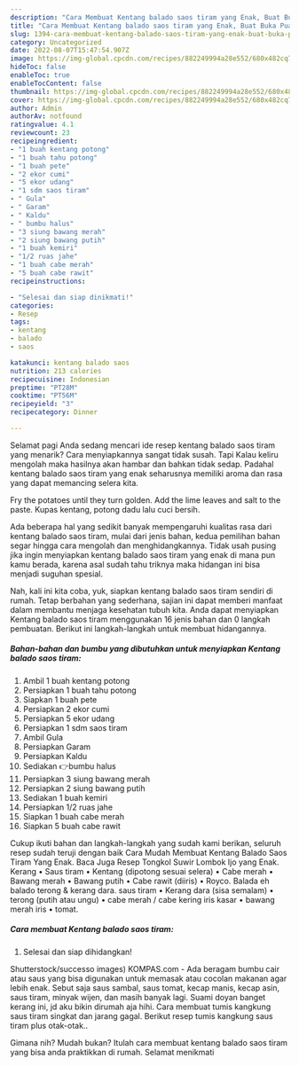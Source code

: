```yaml
---
description: "Cara Membuat Kentang balado saos tiram yang Enak, Buat Buka Puasa Bikin Ngiler"
title: "Cara Membuat Kentang balado saos tiram yang Enak, Buat Buka Puasa Bikin Ngiler"
slug: 1394-cara-membuat-kentang-balado-saos-tiram-yang-enak-buat-buka-puasa-bikin-ngiler
category: Uncategorized
date: 2022-08-07T15:47:54.907Z
image: https://img-global.cpcdn.com/recipes/882249994a28e552/680x482cq70/kentang-balado-saos-tiram-foto-resep-utama.jpg
hideToc: false
enableToc: true
enableTocContent: false
thumbnail: https://img-global.cpcdn.com/recipes/882249994a28e552/680x482cq70/kentang-balado-saos-tiram-foto-resep-utama.jpg
cover: https://img-global.cpcdn.com/recipes/882249994a28e552/680x482cq70/kentang-balado-saos-tiram-foto-resep-utama.jpg
author: Admin
authorAv: notfound
ratingvalue: 4.1
reviewcount: 23
recipeingredient:
- "1 buah kentang potong"
- "1 buah tahu potong"
- "1 buah pete"
- "2 ekor cumi"
- "5 ekor udang"
- "1 sdm saos tiram"
- " Gula"
- " Garam"
- " Kaldu"
- " bumbu halus"
- "3 siung bawang merah"
- "2 siung bawang putih"
- "1 buah kemiri"
- "1/2 ruas jahe"
- "1 buah cabe merah"
- "5 buah cabe rawit"
recipeinstructions:

- "Selesai dan siap dinikmati!"
categories:
- Resep
tags:
- kentang
- balado
- saos

katakunci: kentang balado saos 
nutrition: 213 calories
recipecuisine: Indonesian
preptime: "PT28M"
cooktime: "PT56M"
recipeyield: "3"
recipecategory: Dinner

---
```



Selamat pagi Anda sedang mencari ide resep kentang balado saos tiram yang menarik? Cara menyiapkannya sangat tidak susah. Tapi Kalau keliru mengolah maka hasilnya akan hambar dan bahkan tidak sedap. Padahal kentang balado saos tiram yang enak seharusnya memiliki aroma dan rasa yang dapat memancing selera kita.


Fry the potatoes until they turn golden. Add the lime leaves and salt to the paste. Kupas kentang, potong dadu lalu cuci bersih.

Ada beberapa hal yang sedikit banyak mempengaruhi kualitas rasa dari kentang balado saos tiram, mulai dari jenis bahan, kedua pemilihan bahan segar hingga cara mengolah dan menghidangkannya. Tidak usah pusing jika ingin menyiapkan kentang balado saos tiram yang enak di mana pun kamu berada, karena asal sudah tahu triknya maka hidangan ini bisa menjadi suguhan spesial.


Nah, kali ini kita coba, yuk, siapkan kentang balado saos tiram sendiri di rumah. Tetap berbahan yang sederhana, sajian ini dapat memberi manfaat dalam membantu menjaga kesehatan tubuh kita. Anda dapat menyiapkan Kentang balado saos tiram menggunakan 16 jenis bahan dan 0 langkah pembuatan. Berikut ini langkah-langkah untuk membuat hidangannya.

<!--inarticleads1-->

##### Bahan-bahan dan bumbu yang dibutuhkan untuk menyiapkan Kentang balado saos tiram:

1. Ambil 1 buah kentang potong
1. Persiapkan 1 buah tahu potong
1. Siapkan 1 buah pete
1. Persiapkan 2 ekor cumi
1. Persiapkan 5 ekor udang
1. Persiapkan 1 sdm saos tiram
1. Ambil  Gula
1. Persiapkan  Garam
1. Persiapkan  Kaldu
1. Sediakan  👉bumbu halus
1. Persiapkan 3 siung bawang merah
1. Persiapkan 2 siung bawang putih
1. Sediakan 1 buah kemiri
1. Persiapkan 1/2 ruas jahe
1. Siapkan 1 buah cabe merah
1. Siapkan 5 buah cabe rawit


Cukup ikuti bahan dan langkah-langkah yang sudah kami berikan, seluruh resep sudah teruji dengan baik Cara Mudah Membuat Kentang Balado Saos Tiram Yang Enak. Baca Juga Resep Tongkol Suwir Lombok Ijo yang Enak. Kerang • Saus tiram • Kentang (dipotong sesuai selera) • Cabe merah • Bawang merah • Bawang putih • Cabe rawit (diiris) • Royco. Balada eh balado terong &amp; kerang dara. saus tiram • Kerang dara (sisa semalam) • terong (putih atau ungu) • cabe merah / cabe kering iris kasar • bawang merah iris • tomat. 

<!--inarticleads2-->

##### Cara membuat Kentang balado saos tiram:


1. Selesai dan siap dihidangkan!

Shutterstock/successo images) KOMPAS.com - Ada beragam bumbu cair atau saus yang bisa digunakan untuk memasak atau cocolan makanan agar lebih enak. Sebut saja saus sambal, saus tomat, kecap manis, kecap asin, saus tiram, minyak wijen, dan masih banyak lagi. Suami doyan banget kerang ini, jd aku bikin dirumah aja hihi. Cara membuat tumis kangkung saus tiram singkat dan jarang gagal. Berikut resep tumis kangkung saus tiram plus otak-otak.. 

Gimana nih? Mudah bukan? Itulah cara membuat kentang balado saos tiram yang bisa anda praktikkan di rumah. Selamat menikmati
